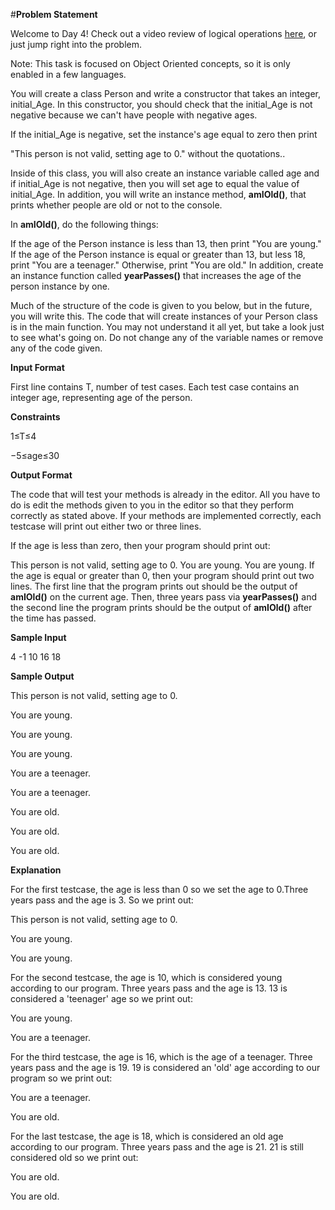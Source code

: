#**Problem Statement**

Welcome to Day 4! Check out a video review of logical operations [here](https://www.youtube.com/watch?v=Zj5eD0a6sm4&feature=youtu.be), or just jump right into the problem.

Note: This task is focused on Object Oriented concepts, so it is only enabled in a few languages.

You will create a class Person and write a constructor that takes an integer, initial_Age. In this constructor, you should check that the initial_Age is not negative because we can't have people with negative ages.

If the initial_Age is negative, set the instance's age equal to zero then print

"This person is not valid, setting age to 0."
without the quotations..

Inside of this class, you will also create an instance variable called age and if initial_Age is not negative, then you will set age to equal the value of initial_Age. In addition, you will write an instance method, **amIOld()**, that prints whether people are old or not to the console.

In **amIOld()**, do the following things:

If the age of the Person instance is less than 13, then print "You are young."
If the age of the Person instance is equal or greater than 13, but less 18, print "You are a teenager."
Otherwise, print "You are old."
In addition, create an instance function called **yearPasses()** that increases the age of the person instance by one.

Much of the structure of the code is given to you below, but in the future, you will write this. The code that will create instances of your Person class is in the main function. You may not understand it all yet, but take a look just to see what's going on. Do not change any of the variable names or remove any of the code given.

**Input Format**

First line contains T, number of test cases. Each test case contains an integer age, representing age of the person.

**Constraints** 

1≤T≤4 

−5≤age≤30

**Output Format**

The code that will test your methods is already in the editor. All you have to do is edit the methods given to you in the editor so that they perform correctly as stated above. If your methods are implemented correctly, each testcase will print out either two or three lines.

If the age is less than zero, then your program should print out:

This person is not valid, setting age to 0.
You are young.
You are young.
If the age is equal or greater than 0, then your program should print out two lines. The first line that the program prints out should be the output of **amIOld()** on the current age. Then, three years pass via **yearPasses()** and the second line the program prints should be the output of **amIOld()** after the time has passed.

**Sample Input**

4
-1
10
16
18

**Sample Output**

This person is not valid, setting age to 0.

You are young.

You are young.


You are young.

You are a teenager.


You are a teenager.

You are old.


You are old.

You are old.


**Explanation**

For the first testcase, the age is less than 0 so we set the age to 0.Three years pass and the age is 3. So we print out:

This person is not valid, setting age to 0.

You are young.

You are young.


For the second testcase, the age is 10, which is considered young according to our program. Three years pass and the age is 13. 13 is considered a 'teenager' age so we print out:

You are young.

You are a teenager.


For the third testcase, the age is 16, which is the age of a teenager. Three years pass and the age is 19. 19 is considered an 'old' age according to our program so we print out:

You are a teenager.

You are old.


For the last testcase, the age is 18, which is considered an old age according to our program. Three years pass and the age is 21. 21 is still considered old so we print out:

You are old.

You are old.